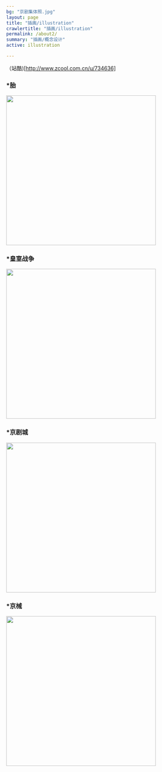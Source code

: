 ```yaml
---
bg: "京剧集体照.jpg"
layout: page
title: "插画/illustration"
crawlertitle: "插画/illustration"
permalink: /about2/
summary: "插画/概念设计"
active: illustration

---
```

（站酷)[http://www.zcool.com.cn/u/734636]

### *胎
<img src="{{baseurl}}/media/images/illustration/胎.jpg" width="400"> 

### *皇室战争
<img src="{{baseurl}}/media/images/illustration/皇室战争1.jpg" width="400"> 

### *京剧城
<img src="{{baseurl}}/media/images/illustration/京剧城.jpg" width="400"> 

### *京械

<img src="{{baseurl}}/media/images/illustration/京械.jpg" width="400"> 
